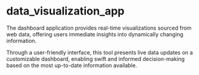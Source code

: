 # data_visualization_app
The dashboard application provides real-time visualizations sourced from web data, offering users immediate insights into dynamically changing information.<br>

Through a user-friendly interface, this tool presents live data updates on a customizable dashboard, enabling swift and informed decision-making based on the most up-to-date information available.
